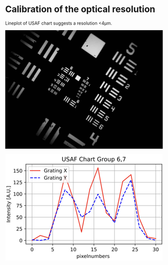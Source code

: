 # Calibration of the optical resolution

Lineplot of USAF chart suggests a resolution <4µm.

![](./IMAGES/ESP32_USAF_group6.7/usaf.jpeg)


![](./IMAGES/ESP32_USAF_group6.7/crosssection.png)
